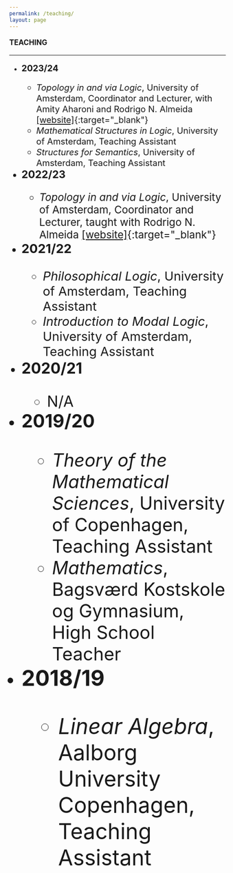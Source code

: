```yaml
---
permalink: /teaching/
layout: page
---
```


#### <Big>TEACHING

-----------
  * <big>**2023/24**
      * *Topology in and via Logic*, University of Amsterdam, Coordinator and Lecturer, with Amity Aharoni and Rodrigo N. Almeida [[website]](https://rodrigonalmeida.github.io/projects/topologyInAndViaLogic2023.html){:target="_blank"}
      * *Mathematical Structures in Logic*, University of Amsterdam, Teaching Assistant
      * *Structures for Semantics*, University of Amsterdam, Teaching Assistant
  * <big>**2022/23**
      * *Topology in and via Logic*, University of Amsterdam, Coordinator and Lecturer, taught with Rodrigo N. Almeida [[website]](https://rodrigonalmeida.github.io/projects/topologyInAndViaLogic.md.html){:target="_blank"}
  * <big>**2021/22**
      * *Philosophical Logic*, University of Amsterdam, Teaching Assistant
      * *Introduction to Modal Logic*, University of Amsterdam, Teaching Assistant
  * <big>**2020/21**
      *  N/A
  * <big>**2019/20**
      *  *Theory of the Mathematical Sciences*, University of Copenhagen, Teaching Assistant
      *  *Mathematics*, Bagsværd Kostskole og Gymnasium, High School Teacher
  * <big>**2018/19**
      *  *Linear Algebra*, Aalborg University Copenhagen, Teaching Assistant
